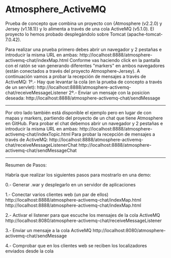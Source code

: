 Atmosphere_ActiveMQ
===================
Prueba de concepto que combina un proyecto con {Atmosphere (v2.2.0) y Jersey (v1.18.1)} y lo alimenta a través de una cola ActiveMQ (v5.1.0).
El proyecto lo hemos probado desplegándolo sobre Tomcat (apache-tomcat-7.0.42).

Para realizar una prueba primero debes abrir un navegador y 2 pestañas e introducir la misma URL en ambas:
http://localhost:8888/atmosphere-activemq-chat/indexMap.html
Conforme vas haciendo click en la pantalla con el ratón se van generando diferentes "markers" en ambos navegadores (están conectados a través del proyecto Atmosphere-Jersey).
A continuación vamos a probar la recepción de mensajes a través de ActiveMQ:
1º.- Hay que levantar la cola (en la prueba de concepto a través de un servlet): 
http://localhost:8888/atmosphere-activemq-chat/receiveMessageListener
2º.- Enviar un mensaje con la posicíon deseada:
http://localhost:8888/atmosphere-activemq-chat/sendMessage

**********************************
Por otro lado también está disponible el ejemplo pero en lugar de con mapas y markers, partiendo del proyecto de un chat que tiene Atmosphere en GitHub.
Para probar el chat debemos abrir un navegador y 2 pestañas e introducir la misma URL en ambas:
http://localhost:8888/atmosphere-activemq-chat/indexTopic.html
Para probar la recepción de mensajes a través de ActiveMQ:
http://localhost:8888/atmosphere-activemq-chat/receiveMessageListenerChat
http://localhost:8888/atmosphere-activemq-chat/sendMessageChat

**********************************
Resumen de Pasos:

Habría que realizar los siguientes pasos para mostrarlo en una demo:

0.- Generar .war y desplegarlo en un servidor de aplicaciones

1.- Conectar varios clientes web (un par de ellos)
http://localhost:8888/atmosphere-activemq-chat/indexMap.html
http://localhost:8888/atmosphere-activemq-chat/indexMap.html

2.- Activar el listener para que escuche los mensajes de la cola ActiveMQ
http://localhost:8080/atmosphere-activemq-chat/receiveMessageListener

3.- Enviar un mensaje a la cola ActiveMQ
http://localhost:8080/atmosphere-activemq-chat/sendMessage

4.- Comprobar que en los clientes web se reciben los localizadores enviados desde la cola
